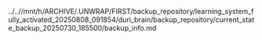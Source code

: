 ../..//mnt/h/ARCHIVE/.UNWRAP/FIRST/backup_repository/learning_system_fully_activated_20250808_091854/duri_brain/backup_repository/current_state_backup_20250730_185500/backup_info.md